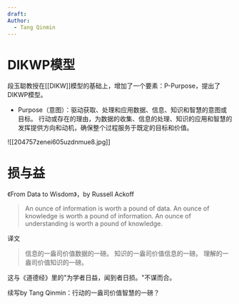 ```yaml
---
draft: 
Author:
  - Tang Qinmin
---
```

# DIKWP模型

段玉聪教授在[[DIKW]]模型的基础上，增加了一个要素：P-Purpose，提出了DIKWP模型。

- Purpose（意图）：驱动获取、处理和应用数据、信息、知识和智慧的意图或目标。  行动或存在的理由，为数据的收集、信息的处理、知识的应用和智慧的发挥提供方向和动机，确保整个过程服务于既定的目标和价值。

![[204757zenei605uzdnmue8.jpg]]

# 损与益

《From Data to Wisdom》，by Russell Ackoff

> An ounce of information is worth a pound of data.
> An ounce of knowledge is worth a pound of information.
> An ounce of understanding is worth a pound of knowledge.

译文
>信息的一盎司价值数据的一磅。
>知识的一盎司价值信息的一磅。
>理解的一盎司价值知识的一磅。

这与《道德经》里的"为学者日益，闻到者日损。"不谋而合。

续写by Tang Qinmin：行动的一盎司价值智慧的一磅？
